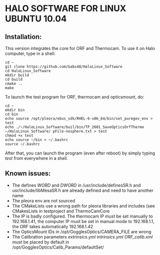 
HALO SOFTWARE FOR LINUX UBUNTU 10.04
====================================

Installation:
-------------

This version integrates the core for ORF and Thermocam. To use it on Halo computer, type in a shell:
```
cd ~
git clone https://github.com/Gabs48/HaloLinux_Software
cd HaloLinux_Software
mkdir build
cd build
cmake ..
make
```

To launch the test program for ORF, thermocam and opticsmount, do:
```
cd ~
mkdir bin
cd bin
echo source /opt/pleora/ebus_sdk/RHEL-6-x86_64/bin/set_puregev_env > test
echo ./~/HaloLinux_Software/buil/bin/TP_2601_SaveOpticsOrfThermo ~/HaloLinux_Software/ pFile-nosphere.txt > test
chmod +x test
echo source ~/bin > ~/.bashrc
source ~/.bashrc
```

After that, you can launch the program (even after reboot) by simply typing *test* from everywhere in a shell.


Known issues:
-------------

- The defines *WORD* and *DWORD* in /usr/include/definesSR.h and usr/include/libMesaSR.h are already defined and need to have another name
- The pleora env are not sourced
- The CMakeLists use a wrong path for pleora libraries and includes (see CMakesLists in testproject and ThermoCamCore
- The IP is badly configured. The thermocam IP must be set manually to 192.168.1.41, the computer IP must be set in manual mode to 192.168.1.1, the ORF takes automatically 192.168.1.42
- The OpticsMount IDs in /opt/GogglesOptics/CAMERA_FILE are wrong
- The Calibration parameters *extrinsics.yml*  *intrinsics.yml*  *ORF_calib.xml* must be placed by default in /opt/GogglesOptics/Calib_Params/defaultSet/

